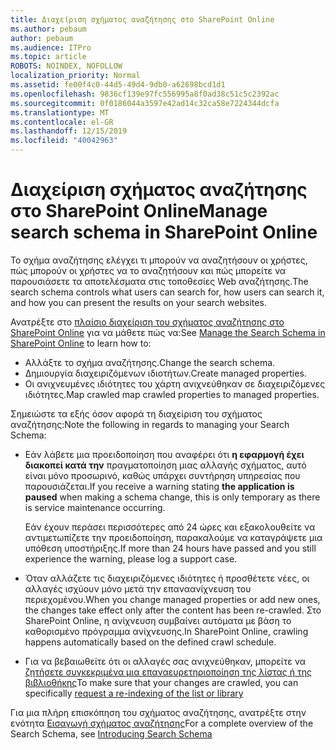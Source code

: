 ```yaml
---
title: Διαχείριση σχήματος αναζήτησης στο SharePoint Online
ms.author: pebaum
author: pebaum
ms.audience: ITPro
ms.topic: article
ROBOTS: NOINDEX, NOFOLLOW
localization_priority: Normal
ms.assetid: fe00f4c0-44d5-49d4-9db0-a62698bcd1d1
ms.openlocfilehash: 9836cf139e97fc556995a8f0ad38c51c5c2392ac
ms.sourcegitcommit: 0f0186044a3597e42ad14c32ca58e7224344dcfa
ms.translationtype: MT
ms.contentlocale: el-GR
ms.lasthandoff: 12/15/2019
ms.locfileid: "40042963"
---
```

# <a name="manage-search-schema-in-sharepoint-online"></a><span data-ttu-id="cfcd8-102">Διαχείριση σχήματος αναζήτησης στο SharePoint Online</span><span class="sxs-lookup"><span data-stu-id="cfcd8-102">Manage search schema in SharePoint Online</span></span>

<span data-ttu-id="cfcd8-103">Το σχήμα αναζήτησης ελέγχει τι μπορούν να αναζητήσουν οι χρήστες, πώς μπορούν οι χρήστες να το αναζητήσουν και πώς μπορείτε να παρουσιάσετε τα αποτελέσματα στις τοποθεσίες Web αναζήτησης.</span><span class="sxs-lookup"><span data-stu-id="cfcd8-103">The search schema controls what users can search for, how users can search it, and how you can present the results on your search websites.</span></span> 

<span data-ttu-id="cfcd8-104">Ανατρέξτε στο [πλαίσιο διαχείριση του σχήματος αναζήτησης στο SharePoint Online](https://docs.microsoft.com/sharepoint/manage-search-schema) για να μάθετε πώς να:</span><span class="sxs-lookup"><span data-stu-id="cfcd8-104">See [Manage the Search Schema in SharePoint Online](https://docs.microsoft.com/sharepoint/manage-search-schema) to learn how to:</span></span> 
- <span data-ttu-id="cfcd8-105">Αλλάξτε το σχήμα αναζήτησης.</span><span class="sxs-lookup"><span data-stu-id="cfcd8-105">Change the search schema.</span></span>
- <span data-ttu-id="cfcd8-106">Δημιουργία διαχειριζόμενων ιδιοτήτων.</span><span class="sxs-lookup"><span data-stu-id="cfcd8-106">Create managed properties.</span></span>
- <span data-ttu-id="cfcd8-107">Οι ανιχνευμένες ιδιότητες του χάρτη ανιχνεύθηκαν σε διαχειριζόμενες ιδιότητες.</span><span class="sxs-lookup"><span data-stu-id="cfcd8-107">Map crawled map crawled properties to managed properties.</span></span>

<span data-ttu-id="cfcd8-108">Σημειώστε τα εξής όσον αφορά τη διαχείριση του σχήματος αναζήτησης:</span><span class="sxs-lookup"><span data-stu-id="cfcd8-108">Note the following in regards to managing your Search Schema:</span></span>

- <span data-ttu-id="cfcd8-109">Εάν λάβετε μια προειδοποίηση που αναφέρει ότι **η εφαρμογή έχει διακοπεί κατά την** πραγματοποίηση μιας αλλαγής σχήματος, αυτό είναι μόνο προσωρινό, καθώς υπάρχει συντήρηση υπηρεσίας που παρουσιάζεται.</span><span class="sxs-lookup"><span data-stu-id="cfcd8-109">If you receive a warning stating **the application is paused** when making a schema change, this is only temporary as there is service maintenance occurring.</span></span> 

    <span data-ttu-id="cfcd8-110">Εάν έχουν περάσει περισσότερες από 24 ώρες και εξακολουθείτε να αντιμετωπίζετε την προειδοποίηση, παρακαλούμε να καταγράψετε μια υπόθεση υποστήριξης.</span><span class="sxs-lookup"><span data-stu-id="cfcd8-110">If more than 24 hours have passed and you still experience the warning, please log a support case.</span></span>
- <span data-ttu-id="cfcd8-111">Όταν αλλάζετε τις διαχειριζόμενες ιδιότητες ή προσθέτετε νέες, οι αλλαγές ισχύουν μόνο μετά την επαναανίχνευση του περιεχομένου.</span><span class="sxs-lookup"><span data-stu-id="cfcd8-111">When you change managed properties or add new ones, the changes take effect only after the content has been re-crawled.</span></span> <span data-ttu-id="cfcd8-112">Στο SharePoint Online, η ανίχνευση συμβαίνει αυτόματα με βάση το καθορισμένο πρόγραμμα ανίχνευσης.</span><span class="sxs-lookup"><span data-stu-id="cfcd8-112">In SharePoint Online, crawling happens automatically based on the defined crawl schedule.</span></span>
- <span data-ttu-id="cfcd8-113">Για να βεβαιωθείτε ότι οι αλλαγές σας ανιχνεύθηκαν, μπορείτε να [ζητήσετε συγκεκριμένα μια επαναευρετηριοποίηση της λίστας ή της βιβλιοθήκης](https://docs.microsoft.com/sharepoint/manage-search-schema#request-re-indexing-of-a-document-library-or-list)</span><span class="sxs-lookup"><span data-stu-id="cfcd8-113">To make sure that your changes are crawled, you can specifically [request a re-indexing of the list or library](https://docs.microsoft.com/sharepoint/manage-search-schema#request-re-indexing-of-a-document-library-or-list)</span></span> 

<span data-ttu-id="cfcd8-114">Για μια πλήρη επισκόπηση του σχήματος αναζήτησης, ανατρέξτε στην ενότητα [Εισαγωγή σχήματος αναζήτησης](https://blogs.technet.microsoft.com/tothesharepoint/2012/11/25/introducing-search-schema-for-sharepoint-2013/)</span><span class="sxs-lookup"><span data-stu-id="cfcd8-114">For a complete overview of the Search Schema, see [Introducing Search Schema](https://blogs.technet.microsoft.com/tothesharepoint/2012/11/25/introducing-search-schema-for-sharepoint-2013/)</span></span> 



